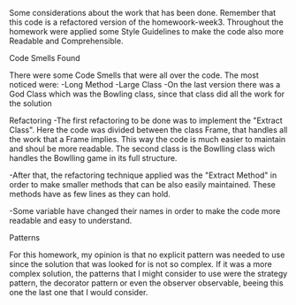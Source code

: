 Some considerations about the work that has been done. Remember that this code is a refactored version of the homewoork-week3.
Throughout the homework were applied some Style Guidelines to make the code also more Readable and Comprehensible.

Code Smells Found

There were some Code Smells that were all over the code. The most noticed were:
-Long Method
-Large Class
-On the last version there was a God Class which was the Bowling class, since that class did all the work for the solution


Refactoring
-The first refactoring to be done was to implement the "Extract Class". Here the code was divided between the class Frame, that handles all the work that a Frame implies. This way the code is much easier to maintain and shoul be more readable. The second class is the Bowlling class wich handles the Bowlling game in its full structure.

-After that, the refactoring technique applied was the "Extract Method" in order to make smaller methods that can be also easily maintained. These methods have as few lines as they can hold.

-Some variable have changed their names in order to make the code more readable and easy to understand.

Patterns

For this homework, my opinion is that no explicit pattern was needed to use since the solution that was looked for is not so complex. If it was a more complex solution, the patterns that I might consider to use were the strategy pattern, the decorator pattern or even the observer observable, beeing this one the last one that I would consider.